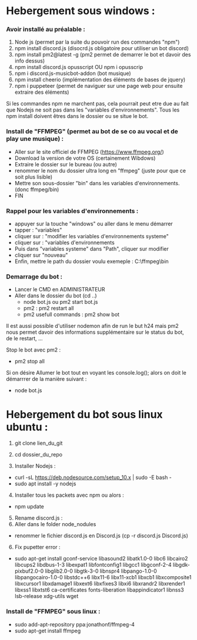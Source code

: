 Hebergement sous windows :
==========================

### Avoir installé au préalable : ###

1. Node js (permet par la suite du pouvoir run des commandes "npm")
2. npm install discord.js (disocrd.js obligatoire pour utiliser un bot discord)
3. npm install pm2@latest -g (pm2 permet de demarrer le bot et davoir des info dessus)
4. npm install discord.js opusscript OU npm i opusscrip
5. npm i discord.js-musicbot-addon (bot musique)
6. npm install cheerio (implémentation des éléments de bases de jquery)
7. npm i puppeteer (permet de naviguer sur une page web pour ensuite extraire des éléments)

Si les commandes npm ne marchent pas, cela pourrait peut etre due au fait que Nodejs ne soit pas dans les "variables d'environnements".
Tous les npm install doivent êtres dans le dossier ou se situe le bot.

### Install de "FFMPEG" (permet au bot de se co au vocal et de play une musique) : ###

- Aller sur le site officiel de FFMPEG (https://www.ffmpeg.org/)
- Download la version de votre OS (certainement Wibdows)
- Extraire le dossier sur le bureau (ou autre)
- renommer le nom du dossier ultra long en "ffmpeg" (juste pour que ce soit plus lisible)
- Mettre son sous-dossier "bin" dans les variables d'environnements. (donc ffmpeg/bin)
- FIN

### Rappel pour les variables d'environnements : ###

- appuyer sur la touche "windows" ou aller dans le menu démarrer
- tapper : "variables"
- cliquer sur : "modifier les variables d'environnements systeme"
- cliquer sur : "variables d'environnements
- Puis dans "variables systeme" dans "Path", cliquer sur modifier
- cliquer sur "nouveau"
- Enfin, mettre le path du dossier voulu exemeple : C:\ffmpeg\bin

### Demarrage du bot : ###

- Lancer le CMD en ADMINISTRATEUR
- Aller dans le dossier du bot (cd ..)
  - node bot.js ou pm2 start bot.js 
  - pm2 : pm2 restart all
  - pm2 usefull commands : pm2 show bot
  
Il est aussi possible d'utiliser nodemon afin de run le but h24 mais pm2 nous permet davoir des informations supplémentaire sur le status du bot, de le restart, ...

Stop le bot avec pm2 :

- pm2 stop all

Si on désire Allumer le bot tout en voyant les console.log(); alors on doit le démarrrer de la manière suivant : 

- node bot.js

Hebergement du bot sous linux ubuntu :
======================================

1. git clone lien_du_git

2. cd dossier_du_repo

3. Installer Nodejs : 

  - curl -sL https://deb.nodesource.com/setup_10.x | sudo -E bash -
  - sudo apt install -y nodejs

4. Installer tous les packets avec npm ou alors : 

  - npm update

5. Rename discord.js : 
  1. Aller dans le folder node_nodules
  - renommer le fichier discord.js en Discord.js (cp -r discord.js Discord.js)

6. Fix pupetter error :

  - sudo apt-get install gconf-service libasound2 libatk1.0-0 libc6 libcairo2 libcups2 libdbus-1-3 libexpat1 libfontconfig1 libgcc1 libgconf-2-4 libgdk-pixbuf2.0-0 libglib2.0-0 libgtk-3-0 libnspr4 libpango-1.0-0 libpangocairo-1.0-0 libstdc++6 libx11-6 libx11-xcb1 libxcb1 libxcomposite1 libxcursor1 libxdamage1 libxext6 libxfixes3 libxi6 libxrandr2 libxrender1 libxss1 libxtst6 ca-certificates fonts-liberation libappindicator1 libnss3 lsb-release xdg-utils wget

### Install de "FFMPEG" sous linux : ###

- sudo add-apt-repository ppa:jonathonf/ffmpeg-4
- sudo apt-get install ffmpeg
